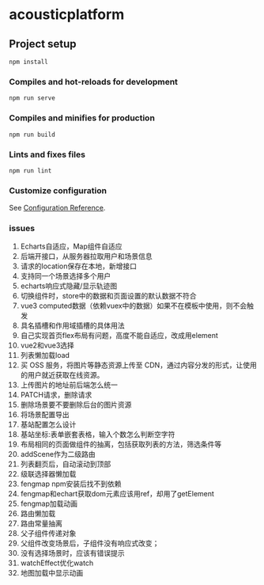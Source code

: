 # acousticplatform

## Project setup
```
npm install
```

### Compiles and hot-reloads for development
```
npm run serve
```

### Compiles and minifies for production
```
npm run build
```

### Lints and fixes files
```
npm run lint
```

### Customize configuration
See [Configuration Reference](https://cli.vuejs.org/config/).

### issues
1. Echarts自适应，Map组件自适应
2. 后端开接口，从服务器拉取用户和场景信息
3. 请求的location保存在本地，新增接口
4. 支持同一个场景选择多个用户
5. echarts响应式隐藏/显示轨迹图
6. 切换组件时，store中的数据和页面设置的默认数据不符合
7. vue3 computed数据（依赖vuex中的数据）如果不在模板中使用，则不会触发
8. 具名插槽和作用域插槽的具体用法
9. 自己实现首页flex布局有问题，高度不能自适应，改成用element
10. vue2和vue3选择
11. 列表懒加载load
12. 买 OSS 服务，将图片等静态资源上传至 CDN，通过内容分发的形式，让使用的用户就近获取在线资源。
13. 上传图片的地址前后端怎么统一
14. PATCH请求，删除请求
15. 删除场景要不要删除后台的图片资源
16. 将场景配置导出
17. 基站配置怎么设计
18. 基站坐标:表单嵌套表格，输入个数怎么判断空字符
19. 布局相同的页面做组件的抽离，包括获取列表的方法，筛选条件等
20. addScene作为二级路由
22. 列表翻页后，自动滚动到顶部
23. 级联选择器懒加载
24. fengmap npm安装后找不到依赖
25. fengmap和echart获取dom元素应该用ref，却用了getElement
26. fengmap加载动画
27. 路由懒加载
28. 路由常量抽离
29. 父子组件传递对象
30. 父组件改变场景后，子组件没有响应式改变；
31. 没有选择场景时，应该有错误提示
32. watchEffect优化watch
33. 地图加载中显示动画
